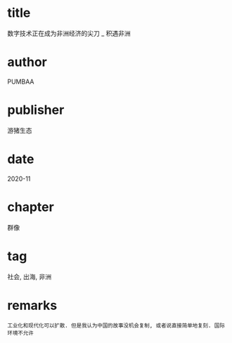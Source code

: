 # title
数字技术正在成为非洲经济的尖刀 _ 积遇非洲

# author
PUMBAA

# publisher
游猪生态

# date
2020-11

# chapter
群像

# tag
社会, 出海, 非洲

# remarks
`工业化和现代化可以扩散. 但是我认为中国的故事没机会复制, 或者说直接简单地复刻. 国际环境不允许`
